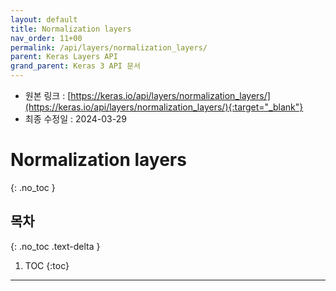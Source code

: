 ```yaml
---
layout: default
title: Normalization layers
nav_order: 11+00
permalink: /api/layers/normalization_layers/
parent: Keras Layers API
grand_parent: Keras 3 API 문서
---
```


* 원본 링크 : [https://keras.io/api/layers/normalization_layers/](https://keras.io/api/layers/normalization_layers/){:target="_blank"}
* 최종 수정일 : 2024-03-29

# Normalization layers
{: .no_toc }

## 목차
{: .no_toc .text-delta }

1. TOC
{:toc}

---
